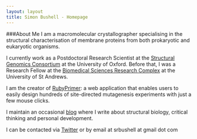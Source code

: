 ```yaml
---
layout: layout
title: Simon Bushell - Homepage
---
```


###About Me
I am a macromolecular crystallographer specialising in the structural characterisation of membrane proteins from both prokaryotic and eukaryotic organisms. 

I currently work as a Postdoctoral Research Scientist at the [Structural Genomics Consortium](http://www.thesgc.org) at the University of Oxford. Before that, I was a Research Fellow at the [Biomedical Sciences Research Complex](http://www.st-andrews.ac.uk/bsrc/) at the University of St Andrews. 

I am the creator of [RubyPrimer](http://rubyprimer.herokuapp.com): a web application that enables users to easily design hundreds of site-directed mutagenesis experiments with just a few mouse clicks. 

I maintain an occasional [blog](/blog) where I write about structural biology, critical thinking and personal development. 

I can be contacted via [Twitter](http://www.twitter.com/DrSimonBushell) or by email at srbushell at gmail dot com 
